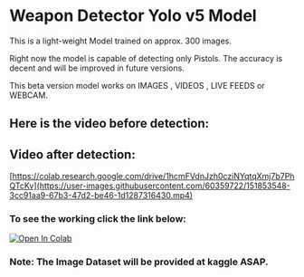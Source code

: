 # Weapon Detector Yolo v5 Model

This is a light-weight Model trained on approx. 300 images.

Right now the model is capable of detecting only Pistols. The accuracy is decent and will be improved in future versions.

This beta version model works on IMAGES , VIDEOS , LIVE FEEDS or WEBCAM.

## Here is the video before detection:

[](https://user-images.githubusercontent.com/60359722/151853479-cb9328b9-59ff-4526-9ab4-cf99eaddedd8.mp4)

## Video after detection:

[https://colab.research.google.com/drive/1hcmFVdnJzh0cziNYqtqXmj7b7PhQTcKv](https://user-images.githubusercontent.com/60359722/151853548-3cc91aa9-67b3-47d2-be46-1d1287316430.mp4)

### To see the working click the link below:
<a href="[](https://colab.research.google.com/drive/1hcmFVdnJzh0cziNYqtqXmj7b7PhQTcKv#scrollTo=Mi8RwWG9LuHf)b"><img src="https://colab.research.google.com/assets/colab-badge.svg" alt="Open In Colab"></a>


### Note: The Image Dataset will be provided at kaggle ASAP.

